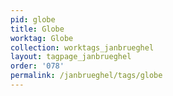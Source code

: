 ```yaml
---
pid: globe
title: Globe
worktag: Globe
collection: worktags_janbrueghel
layout: tagpage_janbrueghel
order: '078'
permalink: /janbrueghel/tags/globe
---
```

